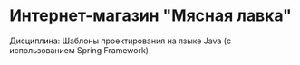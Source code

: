 # Интернет-магазин "Мясная лавка"
Дисциплина: Шаблоны проектирования на языке Java (с использованием Spring Framework)
